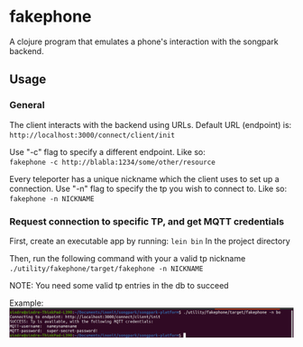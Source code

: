 # fakephone

A clojure program that emulates a phone's interaction with the songpark backend. 

## Usage

### General

The client interacts with the backend using URLs. Default URL (endpoint) is:  
`http://localhost:3000/connect/client/init`

Use "-c" flag to specify a different endpoint. Like so:  
`fakephone -c http://blabla:1234/some/other/resource`

Every teleporter has a unique nickname which the client uses to set up a connection. 
Use "-n" flag to specify the tp you wish to connect to. Like so:  
`fakephone -n NICKNAME`


### Request connection to specific TP, and get MQTT credentials

First, create an executable app by running:
`lein bin`
In the project directory

Then, run the following command with your a valid tp nickname  
`./utility/fakephone/target/fakephone -n NICKNAME`

NOTE: You need some valid tp entries in the db to succeed

Example:
![image](doc/example_run.png)
